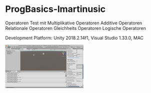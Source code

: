 
# ProgBasics-lmartinusic

Operatoren Test mit Multiplikative Operatoren Additive Operatoren Relationale Operatoren Gleichheits Operatoren Logische Operatoren

Development Platform: Unity 2018.2.14f1, Visual Studio 1.33.0, MAC

<div>
<img src="./Screenshots/screen.png" width="250">
</div>
